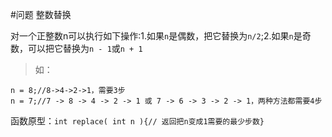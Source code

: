 #问题
整数替换

对一个正整数n可以执行如下操作:1.如果`n`是偶数，把它替换为`n/2`;2.如果`n`是奇数，可以把它替换为`n - 1`或`n + 1`

>如：
```
n = 8;//8->4->2->1，需要3步
n = 7;//7 -> 8 -> 4 -> 2 -> 1 或 7 -> 6 -> 3 -> 2 -> 1，两种方法都需要4步
```

函数原型：`int replace( int n ){// 返回把n变成1需要的最少步数}`
